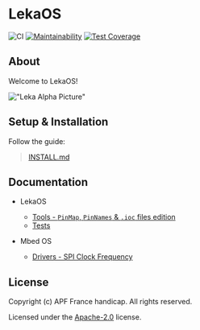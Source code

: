 # LekaOS

![CI](https://github.com/leka/LekaOS/workflows/CI/badge.svg) [![Maintainability](https://api.codeclimate.com/v1/badges/96be380d9d5e62be5a23/maintainability)](https://codeclimate.com/repos/5fe1fdba6d4b510c01008ae2/maintainability) [![Test Coverage](https://api.codeclimate.com/v1/badges/96be380d9d5e62be5a23/test_coverage)](https://codeclimate.com/repos/5fe1fdba6d4b510c01008ae2/test_coverage)

## About

Welcome to LekaOS!

!["Leka Alpha Picture"](./docs/assets/leka-alpha.jpeg)

## Setup & Installation

Follow the guide:

> [INSTALL.md](./docs/INSTALL.md)

## Documentation

- LekaOS
    - [Tools - `PinMap`, `PinNames` & `.ioc` files edition](./docs/leka/Tools-Pins.md)
    - [Tests](./docs/leka/Tests.md)

- Mbed OS
    - [Drivers - SPI Clock Frequency](./docs/mbed-os/SPI.md)

## License

Copyright (c) APF France handicap. All rights reserved.

Licensed under the [Apache-2.0](./LICENSE) license.
